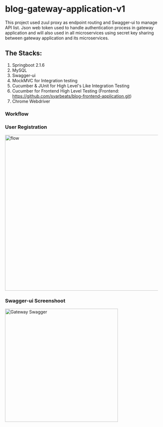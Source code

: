 # blog-gateway-application-v1
This project used zuul proxy as endpoint routing and Swagger-ui to manage API list. 
Json web token used to handle authentication process in gateway application and will also used in all microservices using 
secret key sharing between gateway application and its microservices. 

## The Stacks:
1. Springboot 2.1.6
2. MySQL
3. Swagger-ui
4. MockMVC for Integration testing
5. Cucumber & JUnit for High Level's Like Integration Testing
6. Cucumber for Frontend High Level Testing (Frontend: https://github.com/syarbeats/blog-frontend-application.git)
7. Chrome Webdriver

### Workflow

### User Registration

<img width="512" alt="flow" src="https://user-images.githubusercontent.com/18225438/61030681-1c0f0f80-a3e8-11e9-9322-e65e298b26d7.PNG">


### Swagger-ui Screenshoot

<img width="372" alt="Gateway Swagger" src="https://user-images.githubusercontent.com/18225438/64321060-f4a08180-cfe9-11e9-981f-e2990623561b.PNG">



